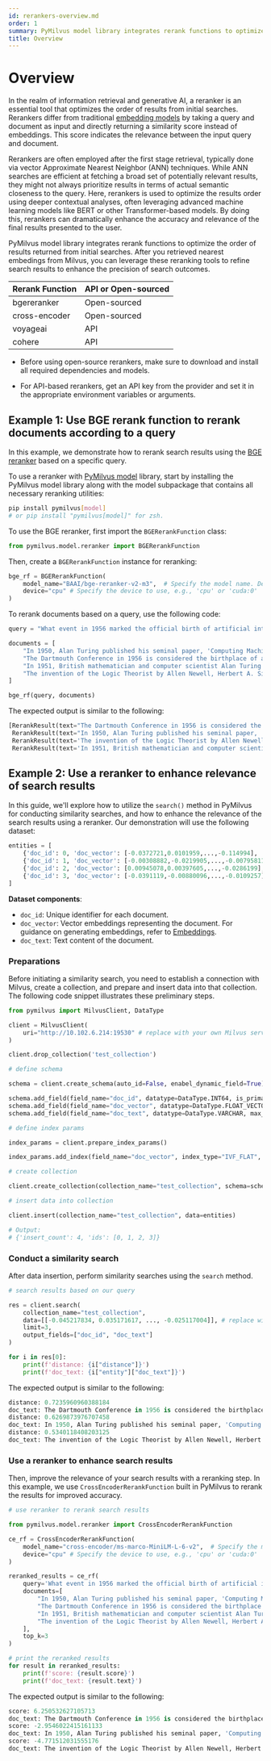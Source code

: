 ```yaml
---
id: rerankers-overview.md
order: 1
summary: PyMilvus model library integrates rerank functions to optimize the order of results returned from initial searches.
title: Overview
---
```


# Overview

In the realm of information retrieval and generative AI, a reranker is an essential tool that optimizes the order of results from initial searches. Rerankers differ from traditional [embedding models](embeddings.md) by taking a query and document as input and directly returning a similarity score instead of embeddings. This score indicates the relevance between the input query and document.

Rerankers are often employed after the first stage retrieval, typically done via vector Approximate Nearest Neighbor (ANN) techniques. While ANN searches are efficient at fetching a broad set of potentially relevant results, they might not always prioritize results in terms of actual semantic closeness to the query. Here, rerankers is used to optimize the results order using deeper contextual analyses, often leveraging advanced machine learning models like BERT or other Transformer-based models. By doing this, rerankers can dramatically enhance the accuracy and relevance of the final results presented to the user.

PyMilvus model library integrates rerank functions to optimize the order of results returned from initial searches. After you retrieved nearest embedings from Milvus, you can leverage these reranking tools to refine search results to enhance the precision of search outcomes.

| Rerank Function | API or Open-sourced |
| --------------- | ------------------- |
| bgereranker     | Open-sourced        |
| cross-encoder   | Open-sourced        |
| voyageai        | API                 |
| cohere          | API                 |

<div class="alert note">

- Before using open-source rerankers, make sure to download and install all required dependencies and models.

- For API-based rerankers, get an API key from the provider and set it in the appropriate environment variables or arguments.

</div>

## Example 1: Use BGE rerank function to rerank documents according to a query

In this example, we demonstrate how to rerank search results using the [BGE reranker](rerankers-bge.md) based on a specific query.

To use a reranker with [PyMilvus model](https://github.com/milvus-io/milvus-model) library, start by installing the PyMilvus model library along with the model subpackage that contains all necessary reranking utilities:

```bash
pip install pymilvus[model]
# or pip install "pymilvus[model]" for zsh.
```

To use the BGE reranker, first import the `BGERerankFunction` class:

```python
from pymilvus.model.reranker import BGERerankFunction
```

Then, create a `BGERerankFunction` instance for reranking:

```python
bge_rf = BGERerankFunction(
    model_name="BAAI/bge-reranker-v2-m3",  # Specify the model name. Defaults to `BAAI/bge-reranker-v2-m3`.
    device="cpu" # Specify the device to use, e.g., 'cpu' or 'cuda:0'
)
```

To rerank documents based on a query, use the following code:

```python
query = "What event in 1956 marked the official birth of artificial intelligence as a discipline?"

documents = [
    "In 1950, Alan Turing published his seminal paper, 'Computing Machinery and Intelligence,' proposing the Turing Test as a criterion of intelligence, a foundational concept in the philosophy and development of artificial intelligence.",
    "The Dartmouth Conference in 1956 is considered the birthplace of artificial intelligence as a field; here, John McCarthy and others coined the term 'artificial intelligence' and laid out its basic goals.",
    "In 1951, British mathematician and computer scientist Alan Turing also developed the first program designed to play chess, demonstrating an early example of AI in game strategy.",
    "The invention of the Logic Theorist by Allen Newell, Herbert A. Simon, and Cliff Shaw in 1955 marked the creation of the first true AI program, which was capable of solving logic problems, akin to proving mathematical theorems."
]

bge_rf(query, documents)
```

The expected output is similar to the following:

```python
[RerankResult(text="The Dartmouth Conference in 1956 is considered the birthplace of artificial intelligence as a field; here, John McCarthy and others coined the term 'artificial intelligence' and laid out its basic goals.", score=0.9911615761470803, index=1),
 RerankResult(text="In 1950, Alan Turing published his seminal paper, 'Computing Machinery and Intelligence,' proposing the Turing Test as a criterion of intelligence, a foundational concept in the philosophy and development of artificial intelligence.", score=0.0326971950177779, index=0),
 RerankResult(text='The invention of the Logic Theorist by Allen Newell, Herbert A. Simon, and Cliff Shaw in 1955 marked the creation of the first true AI program, which was capable of solving logic problems, akin to proving mathematical theorems.', score=0.006514905766152258, index=3),
 RerankResult(text='In 1951, British mathematician and computer scientist Alan Turing also developed the first program designed to play chess, demonstrating an early example of AI in game strategy.', score=0.0042116724917325935, index=2)]
```

## Example 2: Use a reranker to enhance relevance of search results

In this guide, we'll explore how to utilize the `search()` method in PyMilvus for conducting similarity searches, and how to enhance the relevance of the search results using a reranker. Our demonstration will use the following dataset:

```python
entities = [
    {'doc_id': 0, 'doc_vector': [-0.0372721,0.0101959,...,-0.114994], 'doc_text': "In 1950, Alan Turing published his seminal paper, 'Computing Machinery and Intelligence,' proposing the Turing Test as a criterion of intelligence, a foundational concept in the philosophy and development of artificial intelligence."}, 
    {'doc_id': 1, 'doc_vector': [-0.00308882,-0.0219905,...,-0.00795811], 'doc_text': "The Dartmouth Conference in 1956 is considered the birthplace of artificial intelligence as a field; here, John McCarthy and others coined the term 'artificial intelligence' and laid out its basic goals."}, 
    {'doc_id': 2, 'doc_vector': [0.00945078,0.00397605,...,-0.0286199], 'doc_text': 'In 1951, British mathematician and computer scientist Alan Turing also developed the first program designed to play chess, demonstrating an early example of AI in game strategy.'}, 
    {'doc_id': 3, 'doc_vector': [-0.0391119,-0.00880096,...,-0.0109257], 'doc_text': 'The invention of the Logic Theorist by Allen Newell, Herbert A. Simon, and Cliff Shaw in 1955 marked the creation of the first true AI program, which was capable of solving logic problems, akin to proving mathematical theorems.'}
]
```

__Dataset components__:

- `doc_id`: Unique identifier for each document.
- `doc_vector`: Vector embeddings representing the document. For guidance on generating embeddings, refer to [Embeddings](embeddings.md).
- `doc_text`: Text content of the document.

### Preparations

Before initiating a similarity search, you need to establish a connection with Milvus, create a collection, and prepare and insert data into that collection. The following code snippet illustrates these preliminary steps.

```python
from pymilvus import MilvusClient, DataType

client = MilvusClient(
    uri="http://10.102.6.214:19530" # replace with your own Milvus server address
)

client.drop_collection('test_collection')

# define schema

schema = client.create_schema(auto_id=False, enabel_dynamic_field=True)

schema.add_field(field_name="doc_id", datatype=DataType.INT64, is_primary=True, description="document id")
schema.add_field(field_name="doc_vector", datatype=DataType.FLOAT_VECTOR, dim=384, description="document vector")
schema.add_field(field_name="doc_text", datatype=DataType.VARCHAR, max_length=65535, description="document text")

# define index params

index_params = client.prepare_index_params()

index_params.add_index(field_name="doc_vector", index_type="IVF_FLAT", metric_type="IP", params={"nlist": 128})

# create collection

client.create_collection(collection_name="test_collection", schema=schema, index_params=index_params)

# insert data into collection

client.insert(collection_name="test_collection", data=entities)

# Output:
# {'insert_count': 4, 'ids': [0, 1, 2, 3]}
```

### Conduct a similarity search

After data insertion, perform similarity searches using the `search` method.

```python
# search results based on our query

res = client.search(
    collection_name="test_collection",
    data=[[-0.045217834, 0.035171617, ..., -0.025117004]], # replace with your query vector
    limit=3,
    output_fields=["doc_id", "doc_text"]
)

for i in res[0]:
    print(f'distance: {i["distance"]}')
    print(f'doc_text: {i["entity"]["doc_text"]}')
```

The expected output is similar to the following:

```python
distance: 0.7235960960388184
doc_text: The Dartmouth Conference in 1956 is considered the birthplace of artificial intelligence as a field; here, John McCarthy and others coined the term 'artificial intelligence' and laid out its basic goals.
distance: 0.6269873976707458
doc_text: In 1950, Alan Turing published his seminal paper, 'Computing Machinery and Intelligence,' proposing the Turing Test as a criterion of intelligence, a foundational concept in the philosophy and development of artificial intelligence.
distance: 0.5340118408203125
doc_text: The invention of the Logic Theorist by Allen Newell, Herbert A. Simon, and Cliff Shaw in 1955 marked the creation of the first true AI program, which was capable of solving logic problems, akin to proving mathematical theorems.
```

### Use a reranker to enhance search results

Then, improve the relevance of your search results with a reranking step. In this example, we use `CrossEncoderRerankFunction` built in PyMilvus to rerank the results for improved accuracy.

```python
# use reranker to rerank search results

from pymilvus.model.reranker import CrossEncoderRerankFunction

ce_rf = CrossEncoderRerankFunction(
    model_name="cross-encoder/ms-marco-MiniLM-L-6-v2",  # Specify the model name.
    device="cpu" # Specify the device to use, e.g., 'cpu' or 'cuda:0'
)

reranked_results = ce_rf(
    query='What event in 1956 marked the official birth of artificial intelligence as a discipline?',
    documents=[
        "In 1950, Alan Turing published his seminal paper, 'Computing Machinery and Intelligence,' proposing the Turing Test as a criterion of intelligence, a foundational concept in the philosophy and development of artificial intelligence.",
        "The Dartmouth Conference in 1956 is considered the birthplace of artificial intelligence as a field; here, John McCarthy and others coined the term 'artificial intelligence' and laid out its basic goals.",
        "In 1951, British mathematician and computer scientist Alan Turing also developed the first program designed to play chess, demonstrating an early example of AI in game strategy.",
        "The invention of the Logic Theorist by Allen Newell, Herbert A. Simon, and Cliff Shaw in 1955 marked the creation of the first true AI program, which was capable of solving logic problems, akin to proving mathematical theorems."
    ],
    top_k=3
)

# print the reranked results
for result in reranked_results:
    print(f'score: {result.score}')
    print(f'doc_text: {result.text}')
```

The expected output is similar to the following:

```python
score: 6.250532627105713
doc_text: The Dartmouth Conference in 1956 is considered the birthplace of artificial intelligence as a field; here, John McCarthy and others coined the term 'artificial intelligence' and laid out its basic goals.
score: -2.9546022415161133
doc_text: In 1950, Alan Turing published his seminal paper, 'Computing Machinery and Intelligence,' proposing the Turing Test as a criterion of intelligence, a foundational concept in the philosophy and development of artificial intelligence.
score: -4.771512031555176
doc_text: The invention of the Logic Theorist by Allen Newell, Herbert A. Simon, and Cliff Shaw in 1955 marked the creation of the first true AI program, which was capable of solving logic problems, akin to proving mathematical theorems.
```
